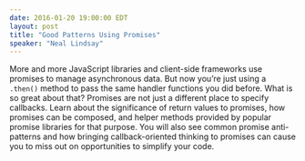 ```yaml
---
date: 2016-01-20 19:00:00 EDT
layout: post
title: "Good Patterns Using Promises"
speaker: "Neal Lindsay"
---
```


More and more JavaScript libraries and client-side frameworks use promises to manage asynchronous data. But now you’re just using a `.then()` method to pass the same handler functions you did before. What is so great about that? Promises are not just a different place to specify callbacks. Learn about the significance of return values to promises, how promises can be composed, and helper methods provided by popular promise libraries for that purpose. You will also see common promise anti-patterns and how bringing callback-oriented thinking to promises can cause you to miss out on opportunities to simplify your code.
